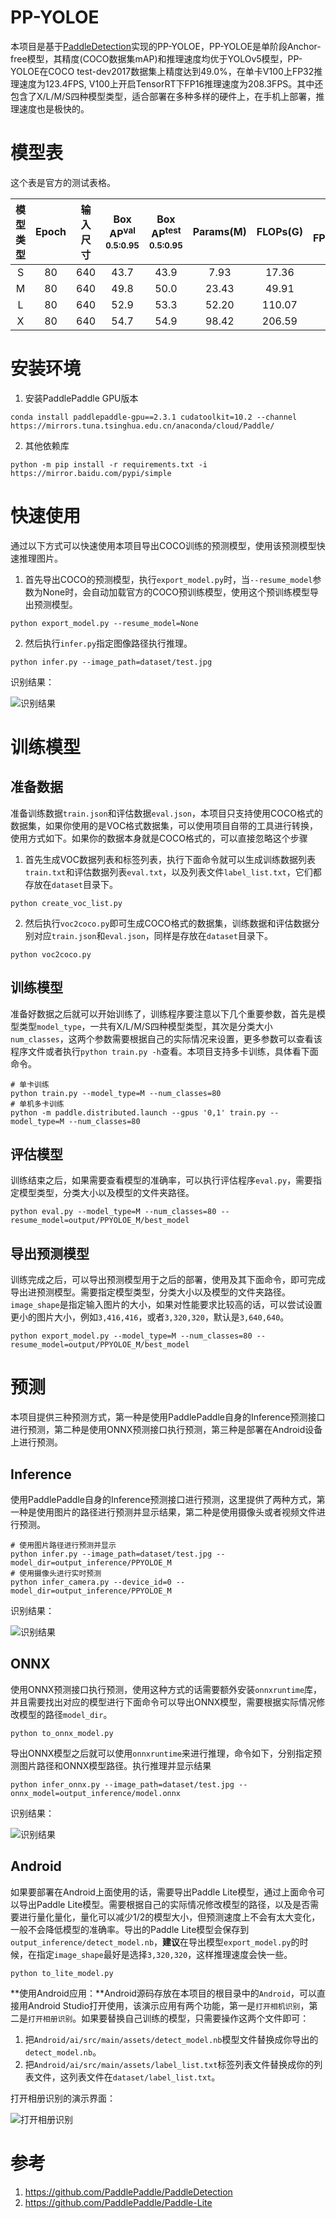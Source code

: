 # PP-YOLOE

本项目是基于[PaddleDetection](https://github.com/PaddlePaddle/PaddleDetection)实现的PP-YOLOE，PP-YOLOE是单阶段Anchor-free模型，其精度(COCO数据集mAP)和推理速度均优于YOLOv5模型，PP-YOLOE在COCO test-dev2017数据集上精度达到49.0%，在单卡V100上FP32推理速度为123.4FPS, V100上开启TensorRT下FP16推理速度为208.3FPS。其中还包含了X/L/M/S四种模型类型，适合部署在多种多样的硬件上，在手机上部署，推理速度也是极快的。

# 模型表
这个表是官方的测试表格。

| 模型类型 | Epoch | 输入尺寸 | Box AP<sup>val<br>0.5:0.95 | Box AP<sup>test<br>0.5:0.95 | Params(M) | FLOPs(G) | V100 FP32(FPS) | V100 TensorRT FP16(FPS) |
|:----:|:-----:|:----:|:--------------------------:|:---------------------------:|:---------:|:--------:|:--------------:|:-----------------------:|
|  S   |  80   | 640  |            43.7            |            43.9             |   7.93    |  17.36   |     208.3      |          333.3          |
|  M   |  80   | 640  |            49.8            |            50.0             |   23.43   |  49.91   |     123.4      |          208.3          |
|  L   |  80   | 640  |           52.9	            |            53.3             |   52.20   |  110.07  |      78.1      |          149.2          | 
|  X   |  80   | 640  |           54.7	            |            54.9             |   98.42   |  206.59  |      45.0      |          95.2           | 


# 安装环境
1. 安装PaddlePaddle GPU版本
```shell
conda install paddlepaddle-gpu==2.3.1 cudatoolkit=10.2 --channel https://mirrors.tuna.tsinghua.edu.cn/anaconda/cloud/Paddle/
```

2. 其他依赖库
```shell
python -m pip install -r requirements.txt -i https://mirror.baidu.com/pypi/simple
```

# 快速使用

通过以下方式可以快速使用本项目导出COCO训练的预测模型，使用该预测模型快速推理图片。

1. 首先导出COCO的预测模型，执行`export_model.py`时，当`--resume_model`参数为None时，会自动加载官方的COCO预训练模型，使用这个预训练模型导出预测模型。
```shell
python export_model.py --resume_model=None
```

2. 然后执行`infer.py`指定图像路径执行推理。
```shell
python infer.py --image_path=dataset/test.jpg
```

识别结果：

![识别结果](./dataset/result.jpg)


# 训练模型


## 准备数据

准备训练数据`train.json`和评估数据`eval.json`，本项目只支持使用COCO格式的数据集，如果你使用的是VOC格式数据集，可以使用项目自带的工具进行转换，使用方式如下。如果你的数据本身就是COCO格式的，可以直接忽略这个步骤

1. 首先生成VOC数据列表和标签列表，执行下面命令就可以生成训练数据列表`train.txt`和评估数据列表`eval.txt`，以及列表文件`label_list.txt`，它们都存放在`dataset`目录下。
```shell
python create_voc_list.py
```

2. 然后执行`voc2coco.py`即可生成COCO格式的数据集，训练数据和评估数据分别对应`train.json`和`eval.json`，同样是存放在`dataset`目录下。
```shell
python voc2coco.py
```

## 训练模型

准备好数据之后就可以开始训练了，训练程序要注意以下几个重要参数，首先是模型类型`model_type`，一共有X/L/M/S四种模型类型，其次是分类大小`num_classes`，这两个参数需要根据自己的实际情况来设置，更多参数可以查看该程序文件或者执行`python train.py -h`查看。本项目支持多卡训练，具体看下面命令。
```shell
# 单卡训练
python train.py --model_type=M --num_classes=80
# 单机多卡训练
python -m paddle.distributed.launch --gpus '0,1' train.py --model_type=M --num_classes=80
```

## 评估模型

训练结束之后，如果需要查看模型的准确率，可以执行评估程序`eval.py`，需要指定模型类型，分类大小以及模型的文件夹路径。
```shell
python eval.py --model_type=M --num_classes=80 --resume_model=output/PPYOLOE_M/best_model
```

## 导出预测模型

训练完成之后，可以导出预测模型用于之后的部署，使用及其下面命令，即可完成导出进预测模型。需要指定模型类型，分类大小以及模型的文件夹路径。`image_shape`是指定输入图片的大小，如果对性能要求比较高的话，可以尝试设置更小的图片大小，例如`3,416,416`，或者`3,320,320`，默认是`3,640,640`。
```shell
python export_model.py --model_type=M --num_classes=80 --resume_model=output/PPYOLOE_M/best_model
```

# 预测

本项目提供三种预测方式，第一种是使用PaddlePaddle自身的Inference预测接口进行预测，第二种是使用ONNX预测接口执行预测，第三种是部署在Android设备上进行预测。

## Inference

使用PaddlePaddle自身的Inference预测接口进行预测，这里提供了两种方式，第一种是使用图片的路径进行预测并显示结果，第二种是使用摄像头或者视频文件进行预测。
```shell
# 使用图片路径进行预测并显示
python infer.py --image_path=dataset/test.jpg --model_dir=output_inference/PPYOLOE_M
# 使用摄像头进行实时预测
python infer_camera.py --device_id=0 --model_dir=output_inference/PPYOLOE_M
```

识别结果：

![识别结果](./dataset/result.jpg)


## ONNX

使用ONNX预测接口执行预测，使用这种方式的话需要额外安装`onnxruntime`库，并且需要找出对应的模型进行下面命令可以导出ONNX模型，需要根据实际情况修改模型的路径`model_dir`。
```shell
python to_onnx_model.py
```

导出ONNX模型之后就可以使用`onnxruntime`来进行推理，命令如下，分别指定预测图片路径和ONNX模型路径。执行推理并显示结果
```shell
python infer_onnx.py --image_path=dataset/test.jpg --onnx_model=output_inference/model.onnx
```

识别结果：

![识别结果](./dataset/result.jpg)


## Android

如果要部署在Android上面使用的话，需要导出Paddle Lite模型，通过上面命令可以导出Paddle Lite模型。需要根据自己的实际情况修改模型的路径，以及是否需要进行量化量化，量化可以减少1/2的模型大小，但预测速度上不会有太大变化，一般不会降低模型的准确率。导出的Paddle Lite模型会保存到`output_inference/detect_model.nb`，**建议**在导出模型`export_model.py`的时候，在指定`image_shape`最好是选择`3,320,320`，这样推理速度会快一些。
```shell
python to_lite_model.py
```


**使用Android应用：**Android源码存放在本项目的根目录中的`Android`，可以直接用Android Studio打开使用，该演示应用有两个功能，第一是`打开相机识别`，第二是`打开相册识别`。如果要替换自己训练的模型，只需要操作这两个文件即可：

1. 把`Android/ai/src/main/assets/detect_model.nb`模型文件替换成你导出的`detect_model.nb`。
2. 把`Android/ai/src/main/assets/label_list.txt`标签列表文件替换成你的列表文件，这列表文件在`dataset/label_list.txt`。

打开相册识别的演示界面：

![打开相册识别](dataset/android_result.jpg)


# 参考

1. https://github.com/PaddlePaddle/PaddleDetection
2. https://github.com/PaddlePaddle/Paddle-Lite